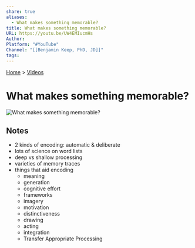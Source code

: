 ```yaml
---
share: true
aliases:
  - What makes something memorable?
title: What makes something memorable?
URL: https://youtu.be/UW4EMIucmHs
Author: 
Platform: "#YouTube"
Channel: "[[Benjamin Keep, PhD, JD]]"
tags: 
---
```

[Home](../index.md) > [Videos](./index.md)  
# What makes something memorable?  
![What makes something memorable?](https://youtu.be/UW4EMIucmHs)  
## Notes  
- 2 kinds of encoding: automatic & deliberate  
- lots of science on word lists  
- deep vs shallow processing  
- varieties of memory traces  
- things that aid encoding  
  - meaning  
  - generation  
  - cognitive effort   
  - frameworks  
  - imagery  
  - motivation  
  - distinctiveness  
  - drawing  
  - acting  
  - integration  
  - Transfer Appropriate Processing  
